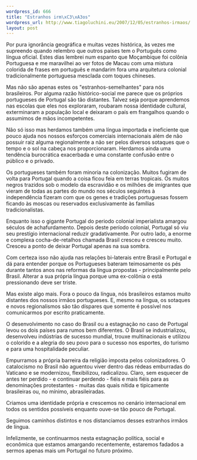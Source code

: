```yaml
--- 
wordpress_id: 666
title: "Estranhos irm\xC3\xA3os"
wordpress_url: http://www.tiagoluchini.eu/2007/12/05/estranhos-irmaos/
layout: post
---
```

Por pura ignorância geográfica e muitas vezes histórica, às vezes me supreendo quando relembro que outros países tem o Português como língua oficial. Estes dias lembrei num espanto que Moçambique foi colônia Portuguesa e me maravilhei ao ver fotos de Macau com uma mistura colorida de frases em português e mandarim fora uma arquitetura colonial tradicionalmente portuguesa mesclada com toques chineses.

Mas não são apenas estes os "estranhos-semelhantes" para nós brasileiros. Por alguma razão histórico-social me parece que os próprios portugueses de Portugal são tão distantes. Talvez seja porque aprendemos nas escolas que eles nos exploraram, roubaram nossa identidade cultural, exterminaram a população local e deixaram o país em frangalhos quando o assumimos de mãos incompetentes.

Não só isso mas herdamos também uma língua importada e ineficiente que pouco ajuda nos nossos esforços comerciais internacionais além de não possuir raiz alguma regionalmente a não ser pelos diversos sotaques que o tempo e o sol na cabeça nos proporcionaram. Herdamos ainda uma tendência burocrática exacerbada e uma constante confusão entre o público e o privado.

Os portugueses também foram minoria na colonização. Muitos fugiram de volta para Portugal quando a coisa ficou feia em terras tropicais. Os muitos negros trazidos sob o modelo da escravidão e os milhões de imigrantes que vieram de todas as partes do mundo nos séculos seguintes à independência fizeram com que os genes e tradições portuguesas fossem ficando às moscas ou reservados exclusivamente às famílias tradicionalistas.

Enquanto isso o gigante Portugal do periodo colonial imperialista amargou séculos de achafurdamento. Depois deste período colonial, Portugal só viu seu prestígio internacional reduzir gradativamente. Por outro lado, a enorme e complexa cocha-de-retalhos chamada Brasil cresceu e cresceu muito. Cresceu a ponto de deixar Portugal apenas na sua sombra.

Com certeza isso não ajuda nas relações bi-laterais entre Brasil e Portugal e dá para entender porque os Portugueses bateram teimosamente os pés durante tantos anos nas reformas da língua propostas - principalmente pelo Brasil. Alterar a sua própria língua porque uma ex-colônia o está pressionando deve ser triste.

Mas existe algo mais. Fora o pouco da língua, nós brasileiros estamos muito distantes dos nossos irmãos portugueses. E, mesmo na língua, os sotaques e novos regionalismos são tão díspares que somente é possível  nos comunicarmos por escrito praticamente.

O desenvolvimento no caso do Brasil ou a estagnação no caso de Portugal levou os dois países para rumos bem diferentes. O Brasil se industrializou, desenvolveu indústrias de sucesso mundial, trouxe multinacionais e utilizou o colorido e a alegria do seu povo para o sucesso nos esportes, do turismo e para uma hospitalidade peculiar.

Empurramos a própria barreira da religião imposta pelos colonizadores. O catalocismo no Brasil não aguentou viver dentro das rédeas emburradas do Vaticano e se modernizou, flexibilizou, radicalizou. Claro, sem esquecer de antes ter perdido - e continuar perdendo - fiéis e mais fiéis para as denominações protestantes - muitas das quais nítida e tipicamente brasileiras ou, no mínimo, abrasileiradas.

Criamos uma identidade própria e crescemos no cenário internacional em todos os sentidos possíveis enquanto ouve-se tão pouco de Portugal.

Seguimos caminhos distintos e nos distanciamos desses estranhos irmãos de língua.

Infelizmente, se continuarmos nesta estagnação política, social e econômica que estamos amargando recentemente, estaremos fadados a sermos apenas mais um Portugal no futuro próximo.
